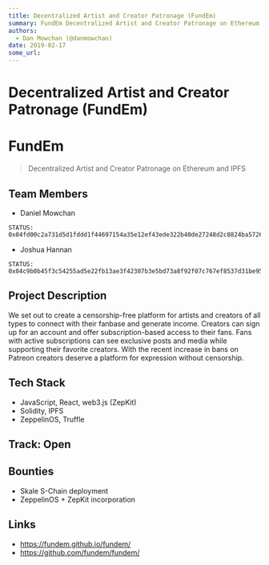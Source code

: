 ```yaml
---
title: Decentralized Artist and Creator Patronage (FundEm)
summary: FundEm Decentralized Artist and Creator Patronage on Ethereum and IPFS Team Members Daniel MowchanSTATUS- 0x04fd00c2a731d5d1fddd1f44697154a35e12ef43ede322b40de27248d2c8824ba5726ac9872e1082ad5bdedf77d12d36c1b71b85a011437495894960435f88fb00 Joshua HannanSTATUS- 0x04c9b0b45f3c54255ad5e22fb13ae3f42307b3e5bd73a8f92f07c767ef8537d31be9535c445e418536888147f8b4652ded4ca9d817f52e3caadf2e1e0bbf18a809 Project Description We set out to create a censorship-free platform for artists and creators of all types t
authors:
  - Dan Mowchan (@danmowchan)
date: 2019-02-17
some_url: 
---
```


# Decentralized Artist and Creator Patronage (FundEm)


# FundEm
> Decentralized Artist and Creator Patronage on Ethereum and IPFS

## Team Members
- Daniel Mowchan
```
STATUS:
0x04fd00c2a731d5d1fddd1f44697154a35e12ef43ede322b40de27248d2c8824ba5726ac9872e1082ad5bdedf77d12d36c1b71b85a011437495894960435f88fb00
```
- Joshua Hannan
```
STATUS:
0x04c9b0b45f3c54255ad5e22fb13ae3f42307b3e5bd73a8f92f07c767ef8537d31be9535c445e418536888147f8b4652ded4ca9d817f52e3caadf2e1e0bbf18a809
```

## Project Description
We set out to create a censorship-free platform for artists and creators of all types to connect with their fanbase and generate income. Creators can sign up for an account and offer subscription-based access to their fans. Fans with active subscriptions can see exclusive posts and media while supporting their favorite creators. With the recent increase in bans on   Patreon creators deserve a platform for expression without censorship.

## Tech Stack
* JavaScript, React, web3.js (ZepKit)
* Solidity, IPFS
* ZeppelinOS, Truffle

## Track: Open

## Bounties
* Skale S-Chain deployment
* ZeppelinOS + ZepKit incorporation

## Links
* https://fundem.github.io/fundem/
* https://github.com/fundem/fundem/




